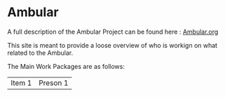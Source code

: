 # Ambular

A full description of the Ambular Project can be found here : <a href="http://ambular.org/"> Ambular.org </a>

This site is meant to provide a loose overview of who is workign on what related to the Ambular.

The Main Work Packages are as follows:

<table>
  <tr>
    <td>
      Item 1
    </td>
    <td>
      Preson 1
    </td>   
  </tr>
</table>
